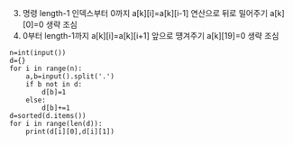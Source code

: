 3. 명령 length-1 인덱스부터 0까지 a[k][i]=a[k][i-1] 연산으로 뒤로 밀어주기 a[k][0]=0 생략 조심
4. 0부터 length-1까지 a[k][i]=a[k][i+1] 앞으로 떙겨주기 a[k][19]=0 생략 조심
```
n=int(input())
d={}
for i in range(n):
    a,b=input().split('.')
    if b not in d:
        d[b]=1
    else:
        d[b]+=1
d=sorted(d.items())
for i in range(len(d)):
    print(d[i][0],d[i][1])
```
